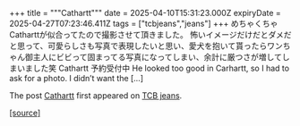 +++
title = """Cathartt"""
date = 2025-04-10T15:31:23.000Z
expiryDate = 2025-04-27T07:23:46.411Z
tags = ["tcbjeans","jeans"]
+++
めちゃくちゃCatharttが似合ってたので撮影させて頂きました。 怖いイメージだけだとダメだと思って、可愛らしさも写真で表現したいと思い、愛犬を抱いて貰ったらワンちゃん御主人にビビって固まってる写真になってしまい、余計に厳つさが増してしまいました笑 Cathartt 予約受付中 He looked too good in Carhartt, so I had to ask for a photo. I didn’t want the \[…\]

The post [Cathartt](http://tcbjeans.com/2025/04/11/51977) first appeared on [TCB jeans](http://tcbjeans.com).

[[source]](http://tcbjeans.com/2025/04/11/51977)

